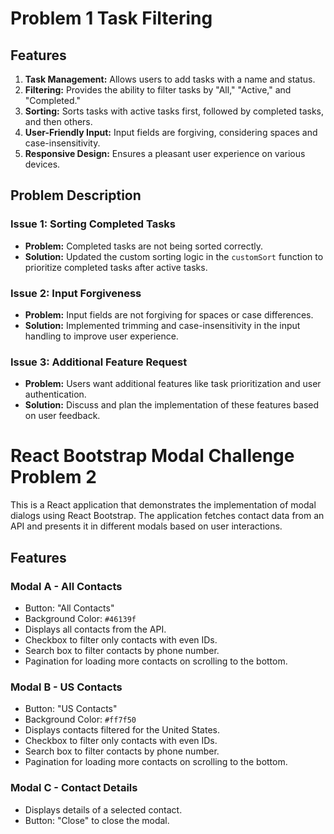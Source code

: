 # Problem 1 Task Filtering

## Features

1. **Task Management:** Allows users to add tasks with a name and status.
2. **Filtering:** Provides the ability to filter tasks by "All," "Active," and "Completed."
3. **Sorting:** Sorts tasks with active tasks first, followed by completed tasks, and then others.
4. **User-Friendly Input:** Input fields are forgiving, considering spaces and case-insensitivity.
5. **Responsive Design:** Ensures a pleasant user experience on various devices.

## Problem Description

### Issue 1: Sorting Completed Tasks

- **Problem:** Completed tasks are not being sorted correctly.
- **Solution:** Updated the custom sorting logic in the `customSort` function to prioritize completed tasks after active tasks.

### Issue 2: Input Forgiveness

- **Problem:** Input fields are not forgiving for spaces or case differences.
- **Solution:** Implemented trimming and case-insensitivity in the input handling to improve user experience.

### Issue 3: Additional Feature Request

- **Problem:** Users want additional features like task prioritization and user authentication.
- **Solution:** Discuss and plan the implementation of these features based on user feedback.

# React Bootstrap Modal Challenge Problem 2

This is a React application that demonstrates the implementation of modal dialogs using React Bootstrap. The application fetches contact data from an API and presents it in different modals based on user interactions.

## Features

### Modal A - All Contacts

- Button: "All Contacts"
- Background Color: `#46139f`
- Displays all contacts from the API.
- Checkbox to filter only contacts with even IDs.
- Search box to filter contacts by phone number.
- Pagination for loading more contacts on scrolling to the bottom.

### Modal B - US Contacts

- Button: "US Contacts"
- Background Color: `#ff7f50`
- Displays contacts filtered for the United States.
- Checkbox to filter only contacts with even IDs.
- Search box to filter contacts by phone number.
- Pagination for loading more contacts on scrolling to the bottom.

### Modal C - Contact Details

- Displays details of a selected contact.
- Button: "Close" to close the modal.
